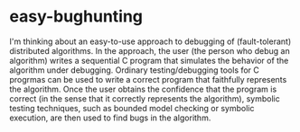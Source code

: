 # easy-bughunting

I'm thinking about an easy-to-use approach to debugging of (fault-tolerant) distributed algorithms.
In the approach, the user (the person who debug an algorithm) writes a sequential C program that simulates the behavior of the algorithm under debugging. Ordinary testing/debugging tools for C progrmas can be used to write a correct program that faithfully represents the algorithm. Once the user obtains the confidence that the program is correct (in the sense that it correctly represents the algorithm), symbolic testing techniques, such as bounded model checking or symbolic execution, are then used to find bugs in the algorithm. 
